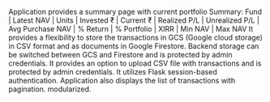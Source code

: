 Application provides a summary page with current portfolio Summary:
Fund | Latest NAV |  Units | Invested ₹ | Current ₹ | Realized P/L | Unrealized P/L | Avg Purchase NAV | % Return | % Portfolio | XIRR | Min NAV | Max NAV 
It provides a flexibility to store the transactions in GCS (Google cloud storage) in CSV format and as documents in Google Firestore.
Backend storage can be switched between GCS and Firestore and is protected by admin credentials.
It provides an option to upload CSV file with transactions and is protected by admin credentials.
It utilizes Flask session-based authentication.
Application also displays the list of transactions with pagination.
modularized.
